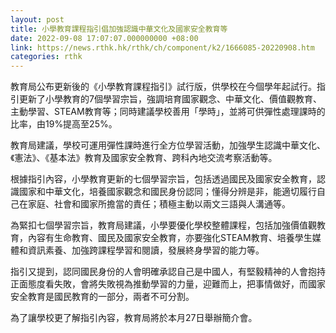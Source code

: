 ```yaml
---
layout: post
title: 小學教育課程指引倡加強認識中華文化及國家安全教育等
date: 2022-09-08 17:07:07.000000000 +08:00
link: https://news.rthk.hk/rthk/ch/component/k2/1666085-20220908.htm
categories: rthk
---
```


教育局公布更新後的《小學教育課程指引》試行版，供學校在今個學年起試行。指引更新了小學教育的7個學習宗旨，強調培育國家觀念、中華文化、價值觀教育、主動學習、STEAM教育等；同時建議學校善用「學時」，並將可供彈性處理課時的比率，由19%提高至25%。

教育局建議，學校可運用彈性課時進行全方位學習活動，加強學生認識中華文化、《憲法》、《基本法》教育及國家安全教育、跨科內地交流考察活動等。

根據指引內容，小學教育更新的七個學習宗旨，包括透過國民及國家安全教育，認識國家和中華文化，培養國家觀念和國民身份認同；懂得分辨是非，能適切履行自己在家庭、社會和國家所擔當的責任；積極主動以兩文三語與人溝通等。 

為緊扣七個學習宗旨，教育局建議，小學要優化學校整體課程，包括加強價值觀教育，內容有生命教育、國民及國家安全教育，亦要強化STEAM教育、培養學生媒體和資訊素養、加強跨課程學習和閱讀，發展終身學習的能力等。

指引又提到，認同國民身份的人會明確承認自己是中國人，有堅毅精神的人會抱持正面態度看失敗，會將失敗視為推動學習的力量，迎難而上，把事情做好，而國家安全教育是國民教育的一部分，兩者不可分割。

為了讓學校更了解指引內容，教育局將於本月27日舉辦簡介會。
